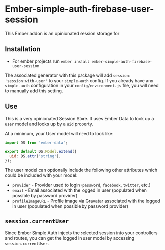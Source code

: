 # Ember-simple-auth-firebase-user-session

This Ember addon is an opinionated session storage for 

## Installation

* For ember projects run `ember install ember-simple-auth-firebase-user-session`

The associated generator with this package will add `session: 'session:with-user'` to your `simple-auth` config.
If you already have any `simple-auth` configuration in your `config/environment.js` file, you will need to manually add this setting.

## Use

This is a very opinionated Session Store.
It uses Ember Data to look up a `user` model and looks up by a `uid` property.

At a minimum, your User model will need to look like: 

```js
import DS from 'ember-data';

export default DS.Model.extend({
  uid: DS.attr('string'),
});

```

The user model can optionally include the following other attributes which could be included with your model:

* `provider` - Provider used to login (`password`, `facebook`, `twitter`, etc.)
* `email` - Email associated with the logged in user (populated when possible by password provider)
* `profileImageURL` - Profile image via Gravatar associated with the logged in user (populated when possible by password provider)

## `session.currentUser`

Since Ember Simple Auth injects the selected session into your controllers and routes, you can get the logged in user model by accessing `session.currentUser`.

